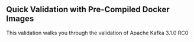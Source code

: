 ## Quick Validation with Pre-Compiled Docker Images

This validation walks you through the validation of Apache Kafka 3.1.0 RC0

